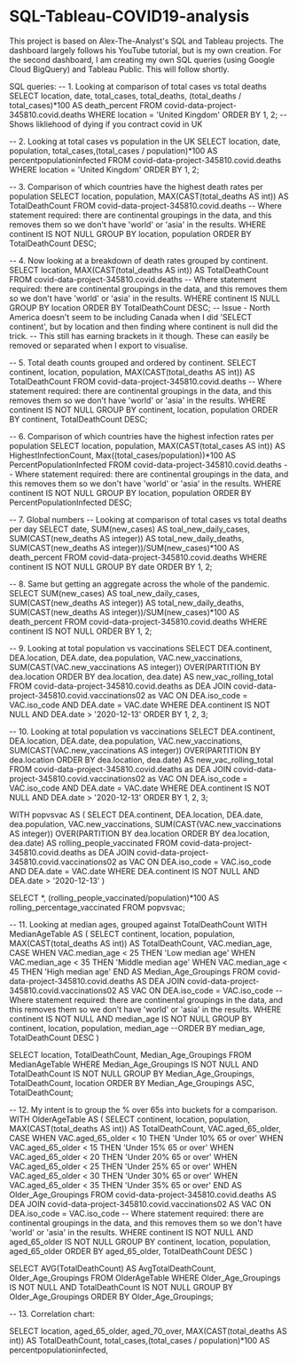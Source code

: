 # SQL-Tableau-COVID19-analysis
This project is based on Alex-The-Analyst's SQL and Tableau projects. 
The dashboard largely follows his YouTube tutorial, but is my own creation. 
For the second dashboard, I am creating my own SQL queries (using Google Cloud BigQuery) and Tableau Public. 
This will follow shortly. 

SQL queries:
-- 1. Looking at comparison of total cases vs total deaths
SELECT location, date, total_cases, total_deaths, (total_deaths / total_cases)*100 AS death_percent
FROM covid-data-project-345810.covid.deaths
WHERE location = 'United Kingdom'
ORDER BY 1, 2;
-- Shows likliehood of dying if you contract covid in UK

-- 2. Looking at total cases vs population in the UK
SELECT location, date, population, total_cases,(total_cases / population)*100 AS percentpopulationinfected
FROM covid-data-project-345810.covid.deaths
WHERE location = 'United Kingdom'
ORDER BY 1, 2;

-- 3. Comparison of which countries have the highest death rates per population
SELECT location, population, MAX(CAST(total_deaths AS int)) AS TotalDeathCount 
FROM covid-data-project-345810.covid.deaths
-- Where statement required: there are continental groupings in the data, and this removes them so we don't have 'world' or 'asia' in the results. 
WHERE continent IS NOT NULL
GROUP BY location, population
ORDER BY TotalDeathCount DESC;

-- 4. Now looking at a breakdown of death rates grouped by continent. 
SELECT location, MAX(CAST(total_deaths AS int)) AS TotalDeathCount 
FROM covid-data-project-345810.covid.deaths
-- Where statement required: there are continental groupings in the data, and this removes them so we don't have 'world' or 'asia' in the results. 
WHERE continent IS NULL
GROUP BY location
ORDER BY TotalDeathCount DESC;
-- Issue - North America doesn't seem to be including Canada when I did 'SELECT continent', but by location and then finding where continent is null did the trick. 
-- This still has earning brackets in it though. These can easily be removed or separated when I export to visualise. 

-- 5. Total death counts grouped and ordered by continent. 
SELECT continent, location, population, MAX(CAST(total_deaths AS int)) AS TotalDeathCount 
FROM covid-data-project-345810.covid.deaths
-- Where statement required: there are continental groupings in the data, and this removes them so we don't have 'world' or 'asia' in the results. 
WHERE continent IS NOT NULL
GROUP BY continent, location, population
ORDER BY continent, TotalDeathCount DESC;

-- 6. Comparison of which countries have the highest infection rates per population
SELECT location, population, MAX(CAST(total_cases AS int)) AS HighestInfectionCount, Max((total_cases/population))*100 AS PercentPopulationInfected 
FROM covid-data-project-345810.covid.deaths
-- Where statement required: there are continental groupings in the data, and this removes them so we don't have 'world' or 'asia' in the results. 
WHERE continent IS NOT NULL
GROUP BY location, population
ORDER BY PercentPopulationInfected DESC;

-- 7. Global numbers
-- Looking at comparison of total cases vs total deaths per day
SELECT date, SUM(new_cases) AS toal_new_daily_cases, SUM(CAST(new_deaths AS integer)) AS total_new_daily_deaths, SUM(CAST(new_deaths AS integer))/SUM(new_cases)*100 AS death_percent
FROM covid-data-project-345810.covid.deaths
WHERE continent IS NOT NULL 
GROUP BY date
ORDER BY 1, 2;

-- 8. Same but getting an aggregate across the whole of the pandemic. 
SELECT SUM(new_cases) AS toal_new_daily_cases, SUM(CAST(new_deaths AS integer)) AS total_new_daily_deaths, SUM(CAST(new_deaths AS integer))/SUM(new_cases)*100 AS death_percent
FROM covid-data-project-345810.covid.deaths
WHERE continent IS NOT NULL 
ORDER BY 1, 2;

-- 9. Looking at total population vs vaccinations
SELECT DEA.continent, DEA.location, DEA.date, dea.population, VAC.new_vaccinations, 
SUM(CAST(VAC.new_vaccinations AS integer)) OVER(PARTITION BY dea.location ORDER BY dea.location, dea.date) AS new_vac_rolling_total
FROM covid-data-project-345810.covid.deaths as DEA
JOIN covid-data-project-345810.covid.vaccinations02 as VAC
    ON DEA.iso_code = VAC.iso_code
    AND DEA.date = VAC.date
WHERE DEA.continent IS NOT NULL
    AND DEA.date > '2020-12-13'
ORDER BY 1, 2, 3;

-- 10. Looking at total population vs vaccinations
SELECT DEA.continent, DEA.location, DEA.date, dea.population, VAC.new_vaccinations, 
SUM(CAST(VAC.new_vaccinations AS integer)) OVER(PARTITION BY dea.location ORDER BY dea.location, dea.date) AS new_vac_rolling_total
FROM covid-data-project-345810.covid.deaths as DEA
JOIN covid-data-project-345810.covid.vaccinations02 as VAC
    ON DEA.iso_code = VAC.iso_code
    AND DEA.date = VAC.date
WHERE DEA.continent IS NOT NULL
    AND DEA.date > '2020-12-13'
ORDER BY 1, 2, 3;

WITH popvsvac AS
(
    SELECT DEA.continent, DEA.location, DEA.date, dea.population, VAC.new_vaccinations, 
SUM(CAST(VAC.new_vaccinations AS integer)) OVER(PARTITION BY dea.location ORDER BY dea.location, dea.date) AS rolling_people_vaccinated
FROM covid-data-project-345810.covid.deaths as DEA
JOIN covid-data-project-345810.covid.vaccinations02 as VAC
    ON DEA.iso_code = VAC.iso_code
    AND DEA.date = VAC.date
WHERE DEA.continent IS NOT NULL
    AND DEA.date > '2020-12-13'
)

SELECT *, (rolling_people_vaccinated/population)*100 AS rolling_percentage_vaccinated
FROM popvsvac;

-- 11. Looking at median ages, grouped against TotalDeathCount
WITH MedianAgeTable AS
(
SELECT continent, location, population, MAX(CAST(total_deaths AS int)) AS TotalDeathCount, VAC.median_age, 
    CASE 
        WHEN VAC.median_age < 25 THEN 'Low median age'
        WHEN VAC.median_age < 35 THEN 'Middle median age'
        WHEN VAC.median_age < 45 THEN 'High median age'
        END AS Median_Age_Groupings
FROM covid-data-project-345810.covid.deaths AS DEA
JOIN covid-data-project-345810.covid.vaccinations02 AS VAC
    ON DEA.iso_code = VAC.iso_code
-- Where statement required: there are continental groupings in the data, and this removes them so we don't have 'world' or 'asia' in the results. 
WHERE continent IS NOT NULL AND median_age IS NOT NULL
GROUP BY continent, location, population, median_age
--ORDER BY median_age, TotalDeathCount DESC
)

SELECT location, TotalDeathCount, Median_Age_Groupings
FROM MedianAgeTable 
WHERE Median_Age_Groupings IS NOT NULL AND TotalDeathCount IS NOT NULL
GROUP BY Median_Age_Groupings, TotalDeathCount, location
ORDER BY Median_Age_Groupings ASC, TotalDeathCount;

-- 12. My intent is to group the % over 65s into buckets for a comparison. 
WITH OlderAgeTable AS
(
SELECT continent, location, population, MAX(CAST(total_deaths AS int)) AS TotalDeathCount, VAC.aged_65_older, 
    CASE 
        WHEN VAC.aged_65_older < 10 THEN 'Under 10% 65 or over'
        WHEN VAC.aged_65_older < 15 THEN 'Under 15% 65 or over'
        WHEN VAC.aged_65_older < 20 THEN 'Under 20% 65 or over'
        WHEN VAC.aged_65_older < 25 THEN 'Under 25% 65 or over'
        WHEN VAC.aged_65_older < 30 THEN 'Under 30% 65 or over'
        WHEN VAC.aged_65_older < 35 THEN 'Under 35% 65 or over'
        END AS Older_Age_Groupings
FROM covid-data-project-345810.covid.deaths AS DEA
JOIN covid-data-project-345810.covid.vaccinations02 AS VAC
    ON DEA.iso_code = VAC.iso_code
-- Where statement required: there are continental groupings in the data, and this removes them so we don't have 'world' or 'asia' in the results. 
WHERE continent IS NOT NULL AND aged_65_older IS NOT NULL
GROUP BY continent, location, population, aged_65_older
ORDER BY aged_65_older, TotalDeathCount DESC
)

SELECT AVG(TotalDeathCount) AS AvgTotalDeathCount, Older_Age_Groupings
FROM OlderAgeTable 
WHERE Older_Age_Groupings IS NOT NULL AND TotalDeathCount IS NOT NULL
GROUP BY Older_Age_Groupings
ORDER BY Older_Age_Groupings;

-- 13. Correlation chart: 

SELECT location, aged_65_older, aged_70_over, MAX(CAST(total_deaths AS int)) AS TotalDeathCount, total_cases,(total_cases / population)*100 AS percentpopulationinfected, 
